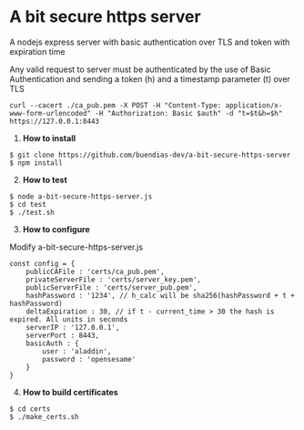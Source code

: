 # A bit secure https server
A nodejs express server with basic authentication over TLS and token with expiration time

Any valid request to server must be authenticated by the use of Basic Authentication and sending a token (h) and a timestamp parameter (t) over TLS
```
curl --cacert ./ca_pub.pem -X POST -H "Content-Type: application/x-www-form-urlencoded" -H "Authorization: Basic $auth" -d "t=$t&h=$h" https://127.0.0.1:8443
```
1. **How to install**
```
$ git clone https://github.com/buendias-dev/a-bit-secure-https-server
$ npm install
```
2. **How to test**
```
$ node a-bit-secure-https-server.js
$ cd test
$ ./test.sh
```
3. **How to configure**

Modify a-bit-secure-https-server.js
```
const config = {
    publicCAFile : 'certs/ca_pub.pem',
    privateServerFile : 'certs/server_key.pem',
    publicServerFile : 'certs/server_pub.pem',
    hashPassword : '1234', // h_calc will be sha256(hashPassword + t + hashPassword)
    deltaExpiration : 30, // if t - current_time > 30 the hash is expired. All units in seconds
    serverIP : '127.0.0.1',
    serverPort : 8443,
    basicAuth : {
        user : 'aladdin',
        password : 'opensesame'
    }
}
```
4. **How to build certificates**
```
$ cd certs
$ ./make_certs.sh
```
